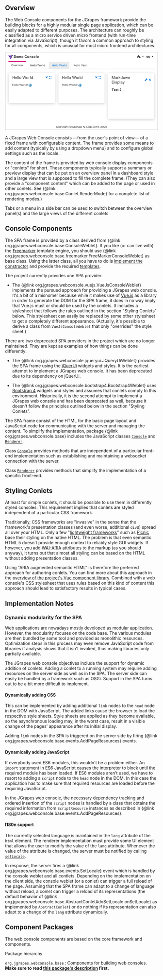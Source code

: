 ## Overview

The Web Console components for the JGrapes framework provide the
building blocks for a highly modular single page application, which
can be easily adapted to different purposes. The architecture can 
roughly be classified as a micro service driven 
micro frontend (with run-time integration via JavaScript), though it favors 
a common approach to styling for all components, which is unusual for most 
micro frontend architectures.

<img src="WebConsole-pic1.png" width="750em" alt="Web Console Demo">

A JGrapes Web Console consists &mdash;from the user's point of view&mdash; 
of a fixed frame with configurable content. The frame provides some 
means to add content (typically by using a dropdown menu) and to 
configure global settings  such as the locale.

The content of the frame is provided by web console display components 
or "conlets" for short. These components typically support a summary
or preview display that can be put on an overview panel in a dashboard
style and a large view that is supposed to fill the complete frame. 
(They can also provide a "component content" which can be added to the page 
or used in other conlets. See 
{@link org.jgrapes.webconsole.base.Conlet.RenderMode}
for a complete list of rendering modes.)

Tabs or a menu in a side bar can be used to switch between
the overview panel(s) and the large views of the different conlets. 

## Console Components

The SPA frame is provided by a class derived from 
{@link org.jgrapes.webconsole.base.ConsoleWeblet}.
If you like (or can live with) the [Freemarker](https://freemarker.apache.org/)
template engine, you should use
{@link org.jgrapes.webconsole.base.freemarker.FreeMarkerConsoleWeblet}
as base class. Using the latter class, all you have to do is [implement
the constructor](src-html/org/jgrapes/webconsole/vuejs/VueJsConsoleWeblet.html#line.36)
and provide the required 
[templates](https://github.com/mnlipp/jgrapes-webconsole/tree/master/org.jgrapes.webconsole.vuejs/resources/org/jgrapes/webconsole/vuejs).

The project currently provides one SPA provider:

 * The {@link org.jgrapes.webconsole.vuejs.VueJsConsoleWeblet}
   implements the pursued approach for providing a JGrapes web 
   console. It's a bit of a misnomer because while it makes use of
   [Vue.js](https://vuejs.org/) as a library in order to generate the 
   DOM for the SPA frame, it does in no way imply that Vue.js must or 
   should be used by the conlets. It includes a stylesheet that follows the 
   rules outlined in the section "Styling Conlets" below. 
   This stylesheet can easily be replaced by some other stylesheet to 
   get a completely different appearance. (Actually, it's possible
   to derive a class from `VueJsConsoleWeblet` that only "overrides"
   the style sheet.)

There are two deprecated SPA providers in the project which are no longer
maintained. They are kept as examples of how things can be done differently:

 * The {@link org.jgrapes.webconsole.jqueryui.JQueryUiWeblet}
   provides the SPA frame using the [jQuerUi](https://jqueryui.com/) widgets
   and styles. It is the earliest attempt to implement a JGrapes web console.
   It has been deprecated due to its dependency on jQuerUi.
   
 * The {@link org.jgrapes.webconsole.bootstrap4.Bootstrap4Weblet}
   uses [Bootstrap 4](https://getbootstrap.com/) widgets and styles and
   assumes that conlets comply to this environment. Historically, it is
   the second attempt to implement a JGrapes web console and has been
   deprecated as well, because it doesn't follow the principles outlined
   below in the section "Styling Conlets".
   
The SPA frame consist of the HTML for the basic page layout and JavaScript 
code for communicating with the server and managing the content. To 
simplify the implementation, package {@link org.jgrapes.webconsole.base} 
includes the JavaScript classes
[`Console`](org/jgrapes/webconsole/base/jsdoc/classes/Console.html) and 
[`Renderer`](org/jgrapes/webconsole/base/jsdoc/classes/Renderer.html).

Class [`Console`](org/jgrapes/webconsole/base/jsdoc/classes/Console.html)
provides methods that are independent of a particular front-end
implementation such as establishing and maintaining a websocket
connection with the server.

Class [`Renderer`](org/jgrapes/webconsole/base/jsdoc/classes/Renderer.html)
provides methods that simplify the implementation of a specific front-end.
   
## Styling Conlets

At least for simple conlets, it should be possible to use them in
differently styled consoles. This requirement implies that conlets are
styled independent of a particular CSS framework.

Traditionally, CSS frameworks are "invasive" in the sense that the 
framework's presentation classes (and even worse, additional `div`s)
spread all over your HTML. Only a few
"[lightweight frameworks](https://github.com/troxler/awesome-css-frameworks#very-lightweight)"
such as [Picnic](https://picnicss.com/) base their styling on the native
HTML. The problem is that even semantic HTML 5 doesn't provide enough 
context to reliably style GUI widgets. If however, you add 
[WAI-ARIA](https://www.w3.org/WAI/standards-guidelines/aria/) attributes
to the markup (as you should anyway), it turns out that almost all styling
can be based on the HTML without adding presentation classes.

Using "ARIA augmented semantic HTML" is therefore the preferred approach for 
authoring conlets. You can find more about this approach in the [overview
of the project's Vue component library](../aashdoc/index.html).
Combined with a web console's CSS stylesheet that uses 
rules based on this kind of content this approach should lead to satisfactory
results in typical cases.

## Implementation Notes

### Dynamic modularity for the SPA

Web applications are nowadays mostly developed as modular application.
However, the modularity focuses on the code base. The various modules
are then bundled by some tool and provided as monolithic resources.
Optimization steps in this process may even remove
JavaScript code from libraries if analysis shows that it isn't invoked,
thus making libraries only partially available.

The JGrapes web console objectives include the support for dynamic
addition of conlets. Adding a conlet to a running system may require
adding resources on the server side as well as in the SPA. The server
side can easily be handled by a framework such as OSGi. Support in the
SPA turns out to be a bit more difficult to implement.

#### Dynamically adding CSS

This can be implemented by adding additional `link` nodes to the
`head` node in the DOM with JavaScript. The added links cause the browser to 
load the respective style sheets. Style sheets are applied as they become 
available, so the asynchronous loading may, in the worst case, result in a 
visible change of the pages' appearance after its initial display.

Adding `link` nodes in the SPA is triggered on the server side by
firing {@link org.jgrapes.webconsole.base.events.AddPageResources}
events.

#### Dynamically adding JavaScript

If everybody used ES6 modules, this wouldn't be a problem either. 
An `import` statement in ES6 JavaScript causes the interpreter to 
block until the required module has been loaded. If ES6 modules
aren't used, we have to resort to adding a `script` node to the
`head` node in the DOM. In this case the application has to make sure
that required resources are loaded before the requiring JavaScript.

In the JGrapes web console, the necessary dependency tracking and
ordered insertion of the `script` nodes is handled by a class that
obtains the required information from `ScriptResource` instances
as described in {@link org.jgrapes.webconsole.base.events.AddPageResources}.

#### I180n support

The currently selected language is maintained in the `lang` attribute
of the `html` element. The renderer implementation must provide some
UI element that allows the user to modify the value of the `lang`
attribute. Whenever the value of the attribute is changed, the
server must be notified by calling
[`setLocale`](org/jgrapes/webconsole/base/jsdoc/classes/Console.html#setLocale).

In response, the server fires a 
{@link org.jgrapes.webconsole.base.events.SetLocale} 
event which is handled by the console weblet and all contlets.
Depending on the implementation on the client side, the console weblet
(or a conlet) can trigger a full reload of the page. Assuming that
the SPA frame can adapt to a change of language without reload,
a conlet can trigger a reload of its representations (the default behavior of 
{@link org.jgrapes.webconsole.base.AbstractConlet#doSetLocale onSetLocale}
as implemented by `AbstractConlet`)
or do nothing if its representation can also adapt to a change of the `lang`
attribute dynamically.

## Component Packages

The web console components are based on the core framework and components.

<p><object type="image/svg+xml" data="org/jgrapes/webconsole/base/package-hierarchy.svg">Package hierarchy</object></p>

`org.jgrapes.webconsole.base`
: Components for building web consoles. **Make sure to read 
    <a href="org/jgrapes/webconsole/base/package-summary.html#package.description">this package's description</a>
    first.**
    
